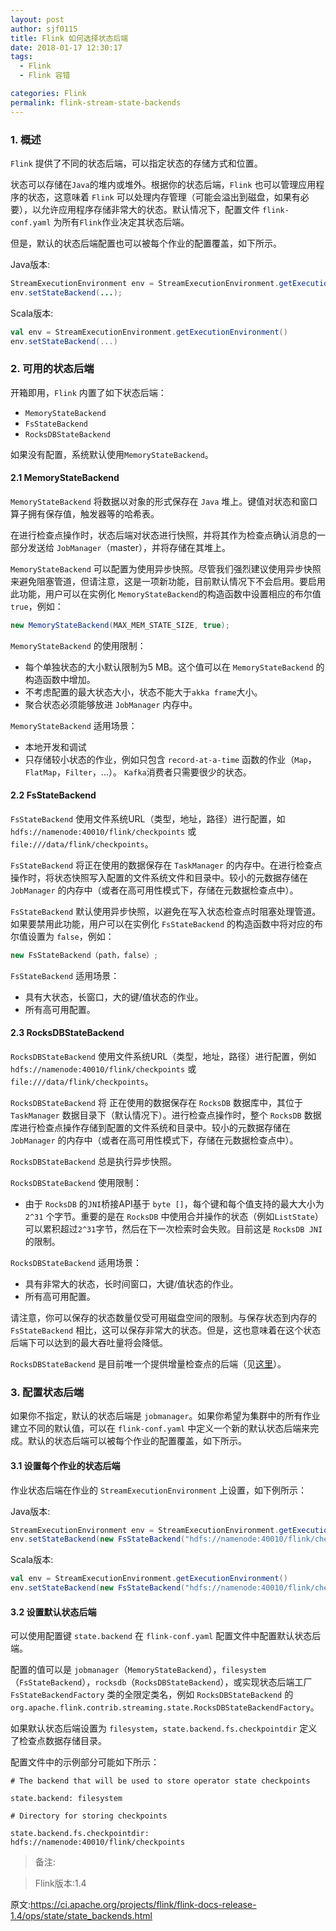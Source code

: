 ```yaml
---
layout: post
author: sjf0115
title: Flink 如何选择状态后端
date: 2018-01-17 12:30:17
tags:
  - Flink
  - Flink 容错

categories: Flink
permalink: flink-stream-state-backends
---
```


### 1. 概述

`Flink` 提供了不同的状态后端，可以指定状态的存储方式和位置。

状态可以存储在`Java`的堆内或堆外。根据你的状态后端，`Flink` 也可以管理应用程序的状态，这意味着 `Flink` 可以处理内存管理（可能会溢出到磁盘，如果有必要），以允许应用程序存储非常大的状态。默认情况下，配置文件 `flink-conf.yaml` 为所有`Flink`作业决定其状态后端。

但是，默认的状态后端配置也可以被每个作业的配置覆盖，如下所示。

Java版本:
```java
StreamExecutionEnvironment env = StreamExecutionEnvironment.getExecutionEnvironment();
env.setStateBackend(...);
```
Scala版本:
```Scala
val env = StreamExecutionEnvironment.getExecutionEnvironment()
env.setStateBackend(...)
```

### 2. 可用的状态后端

开箱即用，`Flink` 内置了如下状态后端：
- `MemoryStateBackend`
- `FsStateBackend`
- `RocksDBStateBackend`

如果没有配置，系统默认使用`MemoryStateBackend`。

#### 2.1 MemoryStateBackend

`MemoryStateBackend` 将数据以对象的形式保存在 `Java` 堆上。键值对状态和窗口算子拥有保存值，触发器等的哈希表。

在进行检查点操作时，状态后端对状态进行快照，并将其作为检查点确认消息的一部分发送给 `JobManager`（master），并将存储在其堆上。

`MemoryStateBackend`  可以配置为使用异步快照。尽管我们强烈建议使用异步快照来避免阻塞管道，但请注意，这是一项新功能，目前默认情况下不会启用。要启用此功能，用户可以在实例化 `MemoryStateBackend`的构造函数中设置相应的布尔值 `true`，例如：
```java
new MemoryStateBackend(MAX_MEM_STATE_SIZE, true);
```

`MemoryStateBackend` 的使用限制：
- 每个单独状态的大小默认限制为5 MB。这个值可以在 `MemoryStateBackend` 的构造函数中增加。
- 不考虑配置的最大状态大小，状态不能大于`akka frame`大小。
- 聚合状态必须能够放进 `JobManager` 内存中。

`MemoryStateBackend` 适用场景：
- 本地开发和调试
- 只存储较小状态的作业，例如只包含 `record-at-a-time` 函数的作业（`Map`，`FlatMap`，`Filter`，...）。 `Kafka`消费者只需要很少的状态。

#### 2.2 FsStateBackend

`FsStateBackend` 使用文件系统URL（类型，地址，路径）进行配置，如 `hdfs://namenode:40010/flink/checkpoints` 或 `file:///data/flink/checkpoints`。

`FsStateBackend` 将正在使用的数据保存在 `TaskManager` 的内存中。在进行检查点操作时，将状态快照写入配置的文件系统文件和目录中。较小的元数据存储在 `JobManager` 的内存中（或者在高可用性模式下，存储在元数据检查点中）。

`FsStateBackend` 默认使用异步快照，以避免在写入状态检查点时阻塞处理管道。如果要禁用此功能，用户可以在实例化 `FsStateBackend` 的构造函数中将对应的布尔值设置为 `false`，例如：
```Java
new FsStateBackend（path，false）;
```

`FsStateBackend` 适用场景：
- 具有大状态，长窗口，大的键/值状态的作业。
- 所有高可用配置。

#### 2.3 RocksDBStateBackend

`RocksDBStateBackend` 使用文件系统URL（类型，地址，路径）进行配置，例如 `hdfs://namenode:40010/flink/checkpoints` 或 `file:///data/flink/checkpoints`。

`RocksDBStateBackend` 将 正在使用的数据保存在 `RocksDB` 数据库中，其位于 `TaskManager` 数据目录下（默认情况下）。进行检查点操作时，整个 `RocksDB` 数据库进行检查点操作存储到配置的文件系统和目录中。较小的元数据存储在 `JobManager` 的内存中（或者在高可用性模式下，存储在元数据检查点中）。

`RocksDBStateBackend` 总是执行异步快照。

`RocksDBStateBackend` 使用限制：
- 由于 `RocksDB` 的`JNI`桥接API基于 `byte []`，每个键和每个值支持的最大大小为 `2^31` 个字节。重要的是在 `RocksDB` 中使用合并操作的状态（例如`ListState`）可以累积超过`2^31`字节，然后在下一次检索时会失败。目前这是 `RocksDB JNI` 的限制。

`RocksDBStateBackend` 适用场景：
- 具有非常大的状态，长时间窗口，大键/值状态的作业。
- 所有高可用配置。

请注意，你可以保存的状态数量仅受可用磁盘空间的限制。与保存状态到内存的 `FsStateBackend` 相比，这可以保存非常大的状态。但是，这也意味着在这个状态后端下可以达到的最大吞吐量将会降低。

`RocksDBStateBackend` 是目前唯一个提供增量检查点的后端（见[这里](https://ci.apache.org/projects/flink/flink-docs-release-1.4/ops/state/large_state_tuning.html)）。

### 3. 配置状态后端

如果你不指定，默认的状态后端是 `jobmanager`。如果你希望为集群中的所有作业建立不同的默认值，可以在 `flink-conf.yaml` 中定义一个新的默认状态后端来完成。默认的状态后端可以被每个作业的配置覆盖，如下所示。

#### 3.1 设置每个作业的状态后端

作业状态后端在作业的 `StreamExecutionEnvironment` 上设置，如下例所示：

Java版本:
```java
StreamExecutionEnvironment env = StreamExecutionEnvironment.getExecutionEnvironment();
env.setStateBackend(new FsStateBackend("hdfs://namenode:40010/flink/checkpoints"));
```
Scala版本:
```scala
val env = StreamExecutionEnvironment.getExecutionEnvironment()
env.setStateBackend(new FsStateBackend("hdfs://namenode:40010/flink/checkpoints"))
```

#### 3.2 设置默认状态后端

可以使用配置键 `state.backend` 在 `flink-conf.yaml` 配置文件中配置默认状态后端。

配置的值可以是 `jobmanager`（`MemoryStateBackend`），`filesystem`（`FsStateBackend`），`rocksdb`（`RocksDBStateBackend`），或实现状态后端工厂 `FsStateBackendFactory` 类的全限定类名，例如 `RocksDBStateBackend` 的 `org.apache.flink.contrib.streaming.state.RocksDBStateBackendFactory`。

如果默认状态后端设置为 `filesystem`，`state.backend.fs.checkpointdir` 定义了检查点数据存储目录。

配置文件中的示例部分可能如下所示：
```
# The backend that will be used to store operator state checkpoints

state.backend: filesystem

# Directory for storing checkpoints

state.backend.fs.checkpointdir: hdfs://namenode:40010/flink/checkpoints
```


> 备注:

> Flink版本:1.4


原文:https://ci.apache.org/projects/flink/flink-docs-release-1.4/ops/state/state_backends.html

